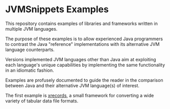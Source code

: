 # JVMSnippets Examples #

This repository contains examples of libraries and frameworks written in
multiple JVM languages.

The purpose of these examples is to allow experienced Java programmers
to contrast the Java "reference" implementations with its alternative
JVM language counterparts.

Versions implemented JVM languages other than Java aim at exploiting
each language's unique capabilities by implementing the same
functionality in an idiomatic fashion.

Examples are profusely documented to guide the reader in the comparison
between Java and their alternative JVM language(s) of interest.

The first example is [xrecords](xrecords), a small framework for
converting a wide variety of tabular data file formats.
